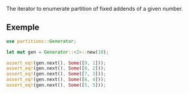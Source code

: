 The iterator to enumerate partition of fixed addends of a given number.

## Exemple
```rust
use partitions::Generator;

let mut gen = Generator::<2>::new(10);

assert_eq!(gen.next(), Some([9, 1]));
assert_eq!(gen.next(), Some([8, 2]));
assert_eq!(gen.next(), Some([7, 3]));
assert_eq!(gen.next(), Some([6, 4]));
assert_eq!(gen.next(), Some([5, 5]));
```
